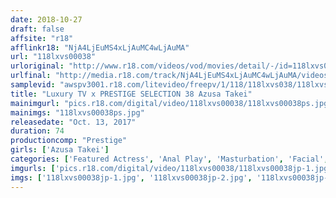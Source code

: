 ```yaml
---
date: 2018-10-27
draft: false
affsite: "r18"
afflinkr18: "NjA4LjEuMS4xLjAuMC4wLjAuMA"
url: "118lxvs00038"
urloriginal: "http://www.r18.com/videos/vod/movies/detail/-/id=118lxvs00038"
urlfinal: "http://media.r18.com/track/NjA4LjEuMS4xLjAuMC4wLjAuMA/videos/vod/movies/detail/-/id=118lxvs00038"
samplevid: "awspv3001.r18.com/litevideo/freepv/1/118/118lxvs038/118lxvs038_dmb_w.mp4"
title: "Luxury TV x PRESTIGE SELECTION 38 Azusa Takei"
mainimgurl: "pics.r18.com/digital/video/118lxvs00038/118lxvs00038ps.jpg"
mainimgs: "118lxvs00038ps.jpg"
releasedate: "Oct. 13, 2017"
duration: 74
productioncomp: "Prestige"
girls: ['Azusa Takei']
categories: ['Featured Actress', 'Anal Play', 'Masturbation', 'Facial', 'Deep Throat', 'Hi-Def']
imgurls: ['pics.r18.com/digital/video/118lxvs00038/118lxvs00038jp-1.jpg', 'pics.r18.com/digital/video/118lxvs00038/118lxvs00038jp-2.jpg', 'pics.r18.com/digital/video/118lxvs00038/118lxvs00038jp-3.jpg', 'pics.r18.com/digital/video/118lxvs00038/118lxvs00038jp-4.jpg', 'pics.r18.com/digital/video/118lxvs00038/118lxvs00038jp-5.jpg', 'pics.r18.com/digital/video/118lxvs00038/118lxvs00038jp-6.jpg', 'pics.r18.com/digital/video/118lxvs00038/118lxvs00038jp-7.jpg', 'pics.r18.com/digital/video/118lxvs00038/118lxvs00038jp-8.jpg', 'pics.r18.com/digital/video/118lxvs00038/118lxvs00038jp-9.jpg', 'pics.r18.com/digital/video/118lxvs00038/118lxvs00038jp-10.jpg', 'pics.r18.com/digital/video/118lxvs00038/118lxvs00038jp-11.jpg', 'pics.r18.com/digital/video/118lxvs00038/118lxvs00038jp-12.jpg', 'pics.r18.com/digital/video/118lxvs00038/118lxvs00038jp-13.jpg', 'pics.r18.com/digital/video/118lxvs00038/118lxvs00038jp-14.jpg', 'pics.r18.com/digital/video/118lxvs00038/118lxvs00038jp-15.jpg', 'pics.r18.com/digital/video/118lxvs00038/118lxvs00038jp-16.jpg', 'pics.r18.com/digital/video/118lxvs00038/118lxvs00038jp-17.jpg', 'pics.r18.com/digital/video/118lxvs00038/118lxvs00038jp-18.jpg', 'pics.r18.com/digital/video/118lxvs00038/118lxvs00038jp-19.jpg', 'pics.r18.com/digital/video/118lxvs00038/118lxvs00038jp-20.jpg']
imgs: ['118lxvs00038jp-1.jpg', '118lxvs00038jp-2.jpg', '118lxvs00038jp-3.jpg', '118lxvs00038jp-4.jpg', '118lxvs00038jp-5.jpg', '118lxvs00038jp-6.jpg', '118lxvs00038jp-7.jpg', '118lxvs00038jp-8.jpg', '118lxvs00038jp-9.jpg', '118lxvs00038jp-10.jpg', '118lxvs00038jp-11.jpg', '118lxvs00038jp-12.jpg', '118lxvs00038jp-13.jpg', '118lxvs00038jp-14.jpg', '118lxvs00038jp-15.jpg', '118lxvs00038jp-16.jpg', '118lxvs00038jp-17.jpg', '118lxvs00038jp-18.jpg', '118lxvs00038jp-19.jpg', '118lxvs00038jp-20.jpg']
---
```

